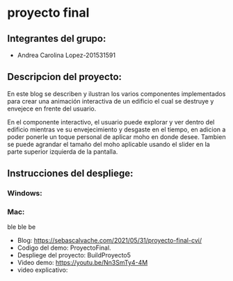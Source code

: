 # proyecto final
<h2>Integrantes del grupo:</h2>
 
 - Andrea Carolina Lopez-201531591
 
 <h2> Descripcion del proyecto:</h2>
 En este blog se describen y ilustran los varios componentes implementados para crear una animación interactiva de un edificio el cual se destruye y envejece en frente del usuario.

En el componente interactivo, el usuario puede explorar y ver dentro del edificio mientras ve su envejecimiento y desgaste en el tiempo, en adicion a poder ponerle un toque personal de aplicar moho en donde desee. Tambien se puede agrandar el tamaño del moho aplicable usando el slider en la parte superior izquierda de la pantalla.
 
<h2>Instrucciones del despliege:</h2> 
<h3>Windows:</h3>

<h3>Mac:</h3>
  ble ble be
  
- Blog: https://sebascalvache.com/2021/05/31/proyecto-final-cvi/
- Codigo del demo: ProyectoFinal.
- Despliege del proyecto: BuildProyecto5
- Video demo: https://youtu.be/Nn3SmTy4-4M 
- video explicativo: 
 
